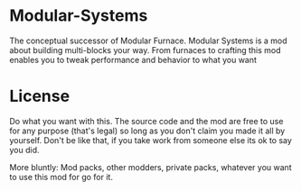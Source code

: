 Modular-Systems
===============

The conceptual successor of Modular Furnace. Modular Systems is a mod about building multi-blocks your way. From furnaces to crafting this mod enables you to tweak performance and behavior to what you want

License
===============
Do what you want with this. The source code and the mod are free to use for any purpose (that's legal) so long as you don't claim you made it all by yourself. Don't be like that, if you take work from someone else its ok to say you did. 

More bluntly:
Mod packs, other modders, private packs, whatever you want to use this mod for go for it. 
